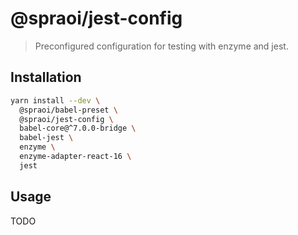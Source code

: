 # @spraoi/jest-config

> Preconfigured configuration for testing with enzyme and jest.

## Installation

```bash
yarn install --dev \
  @spraoi/babel-preset \
  @spraoi/jest-config \
  babel-core@^7.0.0-bridge \
  babel-jest \
  enzyme \
  enzyme-adapter-react-16 \
  jest
```

## Usage

TODO
